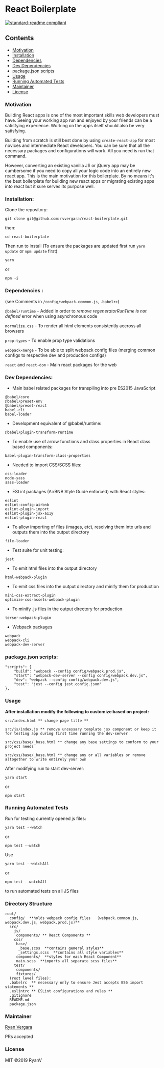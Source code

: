 # React Boilerplate

[![standard-readme compliant](https://img.shields.io/badge/standard--readme-OK-green.svg?style=flat-square)](https://github.com/RichardLitt/standard-readme)

## Contents

- [Motivation](#motivation)
- [Installation](#installation)
- [Dependencies](#dependencies)
- [Dev Dependencies](#dev-dependencies)
- [package.json scripts](#package.json-scripts)
- [Usage](#usage)
- [Running Automated Tests](#running-automated-tests)
- [Maintainer](#maintainer)
- [License](#license)

### Motivation

Building React apps is one of the most important skills web developers must have. Seeing your working app run and enjoyed by your friends can be a satisfying experience. Working on the apps itself should also be very satisfying.

Building from scratch is still best done by using `create-react-app` for most novices and intermediate React developers. You can be sure that all the necessary packages and configurations will work. All you need is run that command.

However, converting an existing vanilla JS or jQuery app may be cumbersome if you need to copy all your logic code into an entirely new react app. This is the main motivation for this boilerplate. By no means it's the best boilerplate for building new react apps or migrating existing apps into react but it sure serves its purpose well.

### Installation:

Clone the repository:

```
git clone git@github.com:rvvergara/react-boilerplate.git
```

then:

```
cd react-boilerplate
```

Then run to install (To ensure the packages are updated first run `yarn update` or `npm update` first)

```
yarn
```

or

```
npm -i
```

### Dependencies :

(see Comments in `/config/webpack.common.js`, `.babelrc`)

`@babel/runtime` - Added in order to _remove regeneratorRunTime is not defined_ error when using asynchronous code

`normalize.css` - To render all html elements consistently accross all browsers

`prop-types` - To enable prop type validations

`webpack-merge` - To be able to split webpack config files (merging common configs to respective dev and production configs)

`react` and `react-dom` - Main react packages for the web

### Dev Dependencies:

- Main babel related packages for transpiling into pre ES2015 JavaScript:

```
@babel/core
@babel/preset-env
@babel/preset-react
babel-cli
babel-loader
```

- Development equivalent of @babel/runtime:

```
@babel/plugin-transform-runtime
```

- To enable use of arrow functions and class properties in React class based components:

```
babel-plugin-transform-class-properties
```

- Needed to import CSS/SCSS files:

```
css-loader
node-sass
sass-loader
```

- ESLint packages (AirBNB Style Guide enforced) with React styles:

```
eslint
eslint-config-airbnb
eslint-plugin-import
eslint-plugin-jsx-a11y
eslint-plugin-react
```

- To allow importing of files (images, etc), resolving them into urls and outputs them into the output directory

```
file-loader
```

- Test suite for unit testing:

```
jest
```

- To emit html files into the output directory

```
html-webpack-plugin
```

- To emit css files into the output directory and minify them for production

```
mini-css-extract-plugin
optimize-css-assets-webpack-plugin
```

- To minify .js files in the output directory for production

```
terser-webpack-plugin
```

- Webpack packages

```
webpack
webpack-cli
webpack-dev-server
```

### package.json scripts:

```
"scripts": {
    "build": "webpack --config config/webpack.prod.js",
    "start": "webpack-dev-server --config config/webpack.dev.js",
    "dev": "webpack --config config/webpack.dev.js",
    "test": "jest --config jest.config.json"
},
```

### Usage

**After installation modify the following to customize based on project:**

```
src/index.html ** change page title **

src/js/index.js ** remove uncessary template jsx component or keep it for testing app during first time running the dev-server

src/css/base/_base.html ** change any base settings to conform to your project needs

src/css/base/_base.html ** change any or all variables or remove altogether to write entirely your own
```

After modifying run to start dev-server:

```
yarn start
```

or

```
npm start
```

### Running Automated Tests

Run for testing currently opened js files:

```
yarn test --watch
```

or

```
npm test --watch
```

Use

```
yarn test --watchAll
```

or

```
npm test --watchAll
```

to run automated tests on all JS files

### Directory Structure

```
root/
  config/  **holds webpack config files   (webpack.common.js, webpack.dev.js, webpack.prod.js)**
  src/
    js/
     components/ ** React Components **
    css/
     base/
      _base.scss  **contains general styles**
      _settings.scss  **contains all style variables**
     components/  **styles for each React Component**
     main.scss  **imports all separate scss files**
    test/
     components/
     fixtures/
  (root level files):
  .babelrc  ** necessary only to ensure Jest accepts ES6 import statements **
  .eslintrc ** ESLint configurations and rules **
  .gitignore
  README.md
  package.json
```

### Maintainer

[Ryan Vergara](https://github.com/rvvergara)

PRs accepted

### License

MIT ©2019 RyanV
